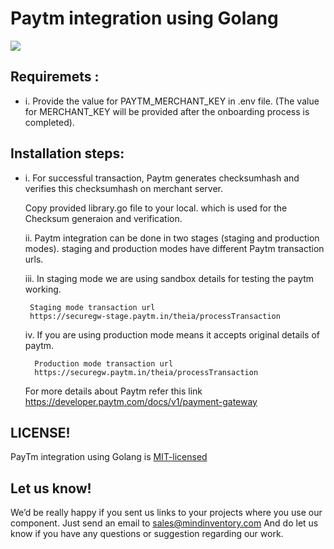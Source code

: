 # Paytm integration using Golang 

<img src="https://raw.githubusercontent.com/Mindinventory/Golang-Paytm/master/paytm-new.png">


## Requiremets : 
 
* i.  Provide the value for PAYTM_MERCHANT_KEY in .env file. (The value for MERCHANT_KEY will be provided after the onboarding process is completed).
     
## Installation steps:

* i. For successful transaction, Paytm generates checksumhash and verifies this checksumhash on  merchant server.
     
     Copy provided library.go file to your local. which is used for the Checksum generaion and verification. 

  ii. Paytm integration can be done in two stages (staging and production modes).
      staging and production modes have different Paytm transaction urls.
  
  iii. In staging mode we are using sandbox details for testing the paytm working.
       
       Staging mode transaction url 
       https://securegw-stage.paytm.in/theia/processTransaction 
       
   iv. If you are using production mode means it accepts original details of paytm. 
  
        Production mode transaction url    
        https://securegw.paytm.in/theia/processTransaction
        
  
  For more details about Paytm refer this link 
  https://developer.paytm.com/docs/v1/payment-gateway  
     
  
## LICENSE!

PayTm integration using Golang is [MIT-licensed](https://github.com/mindinventory/Golang-Paytm/blob/master/LICENSE)

## Let us know!
We’d be really happy if you sent us links to your projects where you use our component. Just send an email to sales@mindinventory.com And do let us know if you have any questions or suggestion regarding our work.



  
    
